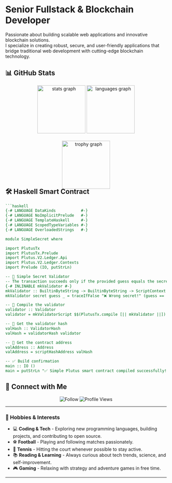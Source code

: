 # Senior Fullstack & Blockchain Developer

Passionate about building scalable web applications and innovative blockchain solutions.<br />
I specialize in creating robust, secure, and user-friendly applications that bridge traditional web development with cutting-edge blockchain technology.

## 📊 GitHub Stats
<div align="center">
  <img src="https://github-readme-stats.vercel.app/api?username=ledgerwave&hide_title=false&hide_rank=false&show_icons=true&include_all_commits=true&count_private=true&disable_animations=false&theme=dracula&locale=en&hide_border=false" height="150" alt="stats graph"  />
  <img src="https://github-readme-stats.vercel.app/api/top-langs?username=ledgerwave&locale=en&hide_title=false&layout=compact&card_width=320&langs_count=5&theme=dracula&hide_border=false" height="150" alt="languages graph"  />
</div>

<div align="center" style="margin-top: 20px;">
  <img src="https://github-profile-trophy.vercel.app?username=ledgerwave&theme=dracula&column=-1&row=1&margin-w=8&margin-h=8&no-bg=false&no-frame=false&order=4" height="150" alt="trophy graph"  />
</div>

<div style="margin-top: -35px;">

## 🛠 Haskell Smart Contract
```haskell
```haskell
{-# LANGUAGE DataKinds           #-}
{-# LANGUAGE NoImplicitPrelude   #-}
{-# LANGUAGE TemplateHaskell     #-}
{-# LANGUAGE ScopedTypeVariables #-}
{-# LANGUAGE OverloadedStrings   #-}

module SimpleSecret where

import PlutusTx
import PlutusTx.Prelude
import Plutus.V2.Ledger.Api
import Plutus.V2.Ledger.Contexts
import Prelude (IO, putStrLn)

-- 🎁 Simple Secret Validator
-- The transaction succeeds only if the provided guess equals the secret.
{-# INLINABLE mkValidator #-}
mkValidator :: BuiltinByteString -> BuiltinByteString -> ScriptContext -> Bool
mkValidator secret guess _ = traceIfFalse "❌ Wrong secret!" (guess == secret)

-- 🔧 Compile the validator
validator :: Validator
validator = mkValidatorScript $$(PlutusTx.compile [|| mkValidator ||])

-- 🔢 Get the validator hash
valHash :: ValidatorHash
valHash = validatorHash validator

-- 🏦 Get the contract address
valAddress :: Address
valAddress = scriptHashAddress valHash

-- ✅ Build confirmation
main :: IO ()
main = putStrLn "✅ Simple Plutus smart contract compiled successfully!"
```
</div>



🔗 Connect with Me
---
<div align="center"> 

![Follow](https://img.shields.io/github/followers/ledgerwave?label=Follow&style=for-the-badge&color=blue) ![Profile Views](https://komarev.com/ghpvc/?username=ledgerwave&color=blue&style=for-the-badge) 

</div>

---

### 🎯 Hobbies & Interests

* 💻 **Coding & Tech** - Exploring new programming languages, building projects, and contributing to open source.
* ⚽ **Football** - Playing and following matches passionately.
* 🎾 **Tennis** - Hitting the court whenever possible to stay active.
* 📚 **Reading & Learning** - Always curious about tech trends, science, and self-improvement.
* 🎮 **Gaming** - Relaxing with strategy and adventure games in free time.

---
